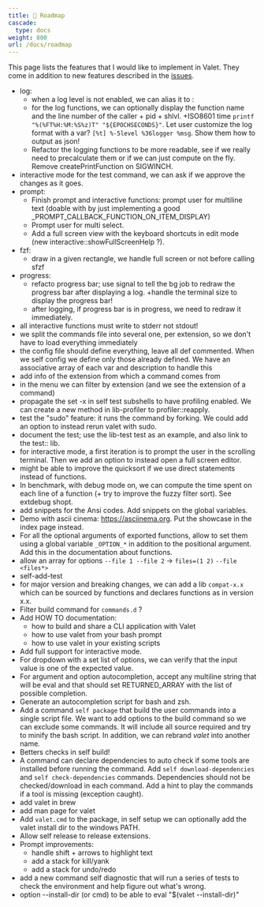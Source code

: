 ```yaml
---
title: 🔭 Roadmap
cascade:
  type: docs
weight: 800
url: /docs/roadmap
---
```


This page lists the features that I would like to implement in Valet. They come in addition to new features described in the [issues][valet-issues].

- log:
  - when a log level is not enabled, we can alias it to :
  - for the log functions, we can optionally display the function name and the line number of the caller + pid + shlvl. +ISO8601 time `printf "%(%FT%H:%M:%S%z)T" "${EPOCHSECONDS}"`. Let user customize the log format with a var? `[%t] %-5level %36logger %msg`. Show them how to output as json!
  - Refactor the logging functions to be more readable, see if we really need to precalculate them or if we can just compute on the fly. Remove createPrintFunction on SIGWINCH.
- interactive mode for the test command, we can ask if we approve the changes as it goes.
- prompt:
  - Finish prompt and interactive functions: prompt user for multiline text (doable with by just implementing a good _PROMPT_CALLBACK_FUNCTION_ON_ITEM_DISPLAY)
  - Prompt user for multi select.
  - Add a full screen view with the keyboard shortcuts in edit mode (new interactive::showFullScreenHelp ?).
- fzf: 
  - draw in a given rectangle, we handle full screen or not before calling sfzf
- progress:
  - refacto progress bar; use signal to tell the bg job to redraw the progress bar after displaying a log. +handle the terminal size to display the progress bar!
  - after logging, if progress bar is in progress, we need to redraw it immediately.
- all interactive functions must write to stderr not stdout!
- we split the commands file into several one, per extension, so we don't have to load everything immediately
- the config file should define everything, leave all def commented. When we self config we define only those already defined. We have an associative array of each var and description to handle this
- add info of the extension from which a command comes from
- in the menu we can filter by extension (and we see the extension of a command)
- propagate the set -x in self test subshells to have profiling enabled. We can create a new method in lib-profiler to profiler::reapply.
- test the "sudo" feature: it runs the command by forking. We could add an option to instead rerun valet with sudo.
- document the test; use the lib-test test as an example, and also link to the test:: lib.
- for interactive mode, a first iteration is to prompt the user in the scrolling terminal. Then we add an option to instead open a full screen editor.
- might be able to improve the quicksort if we use direct statements instead of functions.
- In benchmark, with debug mode on, we can compute the time spent on each line of a function (+ try to improve the fuzzy filter sort). See extdebug shopt.
- add snippets for the Ansi codes. Add snippets on the global variables.
- Demo with ascii cinema: https://asciinema.org. Put the showcase in the index page instead.
- For all the optional arguments of exported functions, allow to set them using a global variable `_OPTION_*` in addition to the positional argument. Add this in the documentation about functions.
- allow an array for options `--file 1 --file 2` -> `files=(1 2)` `--file <files*>`
- self-add-test
- for major version and breaking changes, we can add a lib `compat-x.x` which can be sourced by functions and declares functions as in version x.x.
- Filter build command for `commands.d` ?
- Add HOW TO documentation:
  - how to build and share a CLI application with Valet
  - how to use valet from your bash prompt
  - how to use valet in your existing scripts
- Add full support for interactive mode.
- For dropdown with a set list of options, we can verify that the input value is one of the expected value.
- For argument and option autocompletion, accept any multiline string that will be eval and that should set RETURNED_ARRAY with the list of possible completion.
- Generate an autocompletion script for bash and zsh.
- Add a command `self package` that build the user commands into a single script file. We want to add options to the build command so we can exclude some commands. It will include all source required and try to minify the bash script. In addition, we can rebrand *valet* into another name.
- Betters checks in self build!
- A command can declare dependencies to auto check if some tools are installed before running the command. Add `self download-dependencies` and `self check-dependencies` commands. Dependencies should not be checked/download in each command. Add a hint to play the commands if a tool is missing (exception caught).
- add valet in brew
- add man page for valet
- Add `valet.cmd` to the package, in self setup we can optionally add the valet install dir to the windows PATH.
- Allow self release to release extensions.
- Prompt improvements:
  - handle shift + arrows to highlight text
  - add a stack for kill/yank
  - add a stack for undo/redo
- add a new command self diagnostic that will run a series of tests to check the environment and help figure out what's wrong.
- option --install-dir (or cmd) to be able to eval "$(valet --install-dir)"

[valet-issues]: https://github.com/jcaillon/valet/issues

